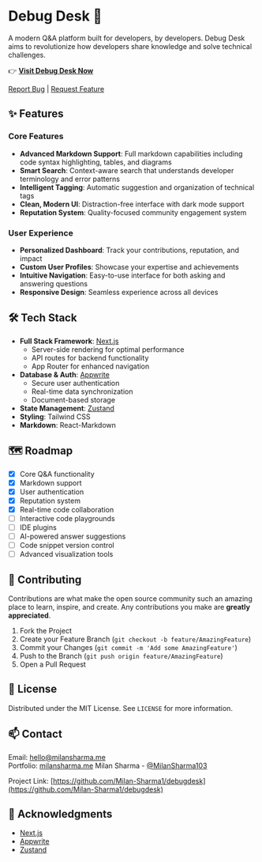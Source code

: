 # Debug Desk 🚀

A modern Q&A platform built for developers, by developers. Debug Desk aims to revolutionize how developers share knowledge and solve technical challenges.

👉 **[Visit Debug Desk Now](https://www.debugdesk.milansharma.me)**

[Report Bug](https://github.com/Milan-Sharma1/debugdesk/issues) | [Request Feature](https://github.com/Milan-Sharma1/debugdesk/issues)

## ✨ Features

### Core Features
- **Advanced Markdown Support**: Full markdown capabilities including code syntax highlighting, tables, and diagrams
- **Smart Search**: Context-aware search that understands developer terminology and error patterns
- **Intelligent Tagging**: Automatic suggestion and organization of technical tags
- **Clean, Modern UI**: Distraction-free interface with dark mode support
- **Reputation System**: Quality-focused community engagement system

### User Experience
- **Personalized Dashboard**: Track your contributions, reputation, and impact
- **Custom User Profiles**: Showcase your expertise and achievements
- **Intuitive Navigation**: Easy-to-use interface for both asking and answering questions
- **Responsive Design**: Seamless experience across all devices

## 🛠️ Tech Stack

- **Full Stack Framework**: [Next.js](https://nextjs.org/)
  - Server-side rendering for optimal performance
  - API routes for backend functionality
  - App Router for enhanced navigation
- **Database & Auth**: [Appwrite](https://appwrite.io/)
  - Secure user authentication
  - Real-time data synchronization
  - Document-based storage
- **State Management**: [Zustand](https://github.com/pmndrs/zustand)
- **Styling**: Tailwind CSS
- **Markdown**: React-Markdown

## 🗺️ Roadmap

- [x] Core Q&A functionality
- [x] Markdown support
- [x] User authentication
- [x] Reputation system
- [x] Real-time code collaboration
- [ ] Interactive code playgrounds
- [ ] IDE plugins
- [ ] AI-powered answer suggestions
- [ ] Code snippet version control
- [ ] Advanced visualization tools

## 🤝 Contributing

Contributions are what make the open source community such an amazing place to learn, inspire, and create. Any contributions you make are **greatly appreciated**.

1. Fork the Project
2. Create your Feature Branch (`git checkout -b feature/AmazingFeature`)
3. Commit your Changes (`git commit -m 'Add some AmazingFeature'`)
4. Push to the Branch (`git push origin feature/AmazingFeature`)
5. Open a Pull Request

## 📝 License

Distributed under the MIT License. See `LICENSE` for more information.

## 📫 Contact

Email: [hello@milansharma.me](mailto:hello@milansharma.me)  
Portfolio: [milansharma.me](https://milansharma.me)
Milan Sharma - [@MilanSharma103](https://x.com/MilanSharma1034?s=09)

Project Link: [https://github.com/Milan-Sharma1/debugdesk](https://github.com/Milan-Sharma1/debugdesk)

## 🙏 Acknowledgments

* [Next.js](https://nextjs.org/)
* [Appwrite](https://appwrite.io/)
* [Zustand](https://github.com/pmndrs/zustand)
<!-- * All our amazing contributors -->

